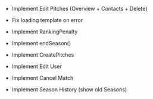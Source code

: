 - Implement Edit Pitches (Overview + Contacts + Delete)

- Fix loading template on error
- Implement RankingPenalty
- Implement endSeason()
- Implement CreatePitches
- Implement Edit User
- Implement Cancel Match
- Implement Season History (show old Seasons)